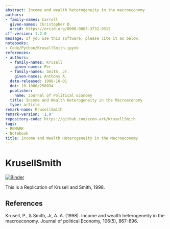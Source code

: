 ```yaml
---
abstract: Income and wealth heterogeneity in the macroeconomy
authors:
- family-names: Carroll
  given-names: Christopher D.
  orcid: https://orcid.org/0000-0003-3732-9312
cff-version: 1.2.0
message: If you use this software, please cite it as below.
notebooks:
- Code/Python/KrusellSmith.ipynb
references:
- authors:
  - family-names: Krusell
    given-names: Per
  - family-names: Smith, Jr.
    given-names: Anthony A.
  date-released: 1998-10-01
  doi: 10.1086/250034
  publisher:
    name: Journal of Political Economy
  title: Income and Wealth Heterogeneity in the Macroeconomy
  type: article
remark-name: KrusellSmith
remark-version: '1.0'
repository-code: https://github.com/econ-ark/KrusellSmith
tags:
- REMARK
- Notebook
title: Income and Wealth Heterogeneity in the Macroeconomy
---
```




# KrusellSmith

[![Binder](https://mybinder.org/badge_logo.svg)](https://mybinder.org/v2/gh/econ-ark/KrusellSmith/HEAD)

This is a Replication of Krusell and Smith, 1998.


## References

Krusell, P., & Smith, Jr, A. A. (1998). Income and wealth heterogeneity in the macroeconomy. Journal of political Economy, 106(5), 867-896.

